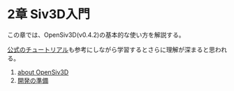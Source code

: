 # 2章 Siv3D入門

この章では、OpenSiv3D(v0.4.2)の基本的な使い方を解説する。

[公式のチュートリアル](https://siv3d.github.io/ja-jp/tutorial/basic/)も参考にしながら学習するとさらに理解が深まると思われる。

1. [about OpenSiv3D](./1)
2. [開発の準備](./2)
